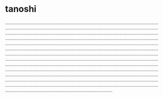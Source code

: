# tanoshi

...................................................................................................................................................................................................................................................................................................................................................................................................................................................................................................................................................................................................................................................................................................................................................................................................................................................................................................................................................................................................................................................................................................................................................................................................................................................................................................................................................................................................................................................................................................................................................................................................................................................................................................................................................................